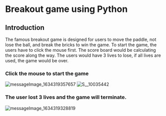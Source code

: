 # Breakout game using Python

## Introduction
The famous breakout game is designed for users to move the paddle, not lose the ball, and break the bricks to win the game.
To start the game, the users have to click the mouse first. The score board would be calculating the score along the way. The users would have 3 lives to lose, if all lives are used, the game would be over.


### Click the mouse to start the game
![messageImage_1634319357657](https://user-images.githubusercontent.com/73263355/137530670-96cf1a43-0d6c-45a4-bbaa-39d4ba356509.jpg)
![S__10035442](https://user-images.githubusercontent.com/73263355/137530672-b7911d6a-e2fc-4a33-b972-4a56e5991991.jpg)

### The user lost 3 lives and the game will terminate.
![messageImage_1634319328819](https://user-images.githubusercontent.com/73263355/137530674-93e3385e-1458-4dcc-9a8f-6b1362695382.jpg)
